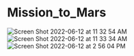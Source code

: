 # Mission_to_Mars

![Screen Shot 2022-06-12 at 11 32 54 AM](https://user-images.githubusercontent.com/98665941/173250755-2a60c2c5-c876-4787-8e8c-465109fc3f3c.png)
![Screen Shot 2022-06-12 at 11 33 34 AM](https://user-images.githubusercontent.com/98665941/173250760-3512f844-706d-4c98-b88a-d9876f0570bd.png)
![Screen Shot 2022-06-12 at 2 56 04 PM](https://user-images.githubusercontent.com/98665941/173251093-0fde9222-78de-4a2e-a4fe-85d46eb92c67.png)

